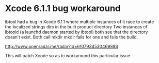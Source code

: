 # Xcode 6.1.1 bug workaround

ibtool had a bug in Xcode 6.1.1 where multiple instances of it race to create the localized strings dirs in the built product directory
Two instances of ibtoold (a launchd daemon started by ibtool) both see that the directory doesn't exist. Both call mkdir
mkdir fails for one and fails the build.

http://www.openradar.me/radar?id=6107934530469888

This will patch Xcode so as to workaround this particular issue.

